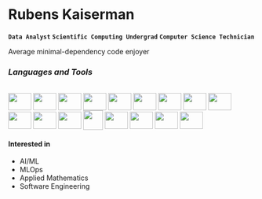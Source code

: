 # Rubens Kaiserman
**`Data Analyst`** **`Scientific Computing Undergrad`** **`Computer Science Technician`**

Average minimal-dependency code enjoyer


### _Languages and Tools_
<div style="display: inline_block"><br>
  <img align="center" height="35" width="47" src="https://cdn.jsdelivr.net/gh/devicons/devicon/icons/python/python-original.svg" />
  <img align="center" height="35" width="47" src="https://cdn.jsdelivr.net/gh/devicons/devicon/icons/pandas/pandas-original.svg" />
  <img align="center" height="35" width="47" src="https://cdn.jsdelivr.net/gh/devicons/devicon/icons/mysql/mysql-original.svg" />
  <img align="center" height="35" width="47" src="https://cdn.jsdelivr.net/gh/devicons/devicon/icons/postgresql/postgresql-plain.svg" />
  <img align="center" height="35" width="47" src="https://cdn.jsdelivr.net/gh/devicons/devicon/icons/googlecloud/googlecloud-original.svg" />
  <img align="center" height="35" width="47" src="https://cdn.jsdelivr.net/gh/devicons/devicon@latest/icons/amazonwebservices/amazonwebservices-plain-wordmark.svg" />
  <img align="center" height="35" width="47"  src="https://cdn.jsdelivr.net/gh/devicons/devicon@latest/icons/ubuntu/ubuntu-original.svg" />         
  <img align="center" height="35" width="47" src="https://cdn.jsdelivr.net/gh/devicons/devicon@latest/icons/docker/docker-original.svg" />          
  <img align="center" height="35" width="47" src="https://cdn.jsdelivr.net/gh/devicons/devicon/icons/firebase/firebase-plain.svg" />
  <img align="center" height="35" width="47" src="https://cdn.jsdelivr.net/gh/devicons/devicon/icons/django/django-plain.svg" />
  <img align="center" height="35" width="47" src="https://cdn.jsdelivr.net/gh/devicons/devicon/icons/flask/flask-original.svg" />
  <img align="center" height="35" width="47" src="https://cdn.jsdelivr.net/gh/devicons/devicon/icons/selenium/selenium-original.svg" />
  <img align="center" height="40" src="https://cdn.jsdelivr.net/gh/devicons/devicon/icons/go/go-original.svg" />
  <img align="center" height="35" width="47" src="https://cdn.jsdelivr.net/gh/devicons/devicon/icons/typescript/typescript-plain.svg" />
  <img align="center" height="35" width="47" src="https://cdn.jsdelivr.net/gh/devicons/devicon/icons/react/react-original.svg" />
  <img align="center" height="35" width="47" src="https://cdn.jsdelivr.net/gh/devicons/devicon@latest/icons/nestjs/nestjs-original.svg" />
  <img align="center" height="35" width="47" src="https://cdn.jsdelivr.net/gh/devicons/devicon@latest/icons/tailwindcss/tailwindcss-original.svg" />
</div>


#### Interested in
  - AI/ML
  - MLOps
  - Applied Mathematics
  - Software Engineering
